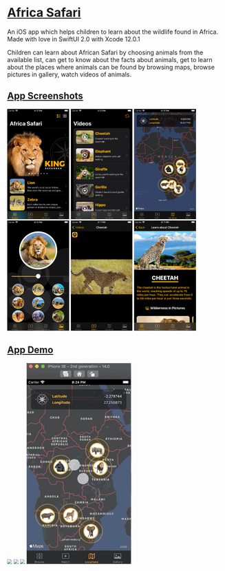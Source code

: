 # <u>Africa Safari</u>

An iOS app which helps children to learn about the wildlife found in Africa.
Made with love in SwiftUI 2.0 with Xcode 12.0.1

Children can learn about African Safari by choosing animals from the available list,
can get to know about the facts about animals, get to learn about the places where 
animals can be found by browsing maps, browse pictures in gallery, watch videos of
animals.



## <u>App Screenshots</u>

<p float="right">
	<img src="./README.assets/preview_1.png" style="zoom:25%;" />
	<img src="./README.assets/preview_2.png" style="zoom:25%;" />	
	<img src="./README.assets/preview_3.png" style="zoom:25%;" />
	<img src="./README.assets/preview_4.png" style="zoom:25%;" />
	<img src="./README.assets/preview_5.png" style="zoom:25%;" />
	<img src="./README.assets/preview_6.png" style="zoom:25%;" />
</p>


## <u>App Demo</u>

<p float="left">
	<img src="./README.assets/demo_1.gif" style="zoom:70%;" />
	<img src="./README.assets/demo_2.gif" style="zoom:70%;" />
	<img src="./README.assets/demo_3.gif" style="zoom:70%;" />
	<img src="./README.assets/demo_4.gif" style="zoom:70%;" />
</p>